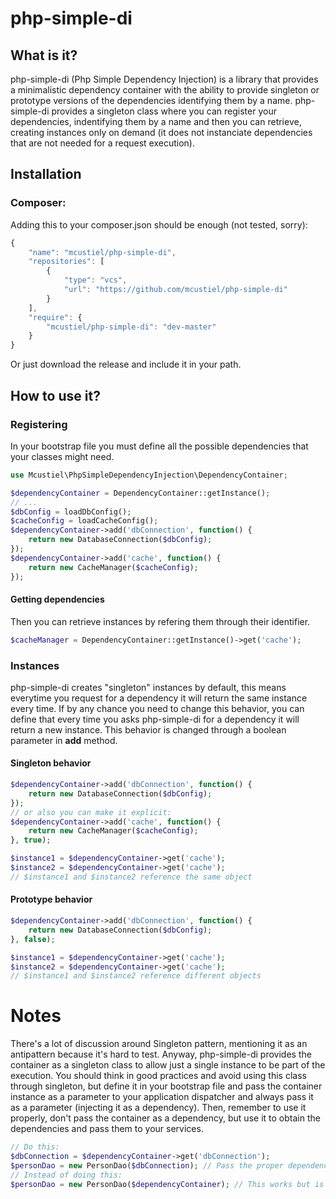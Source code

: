 php-simple-di
=============

What is it?
-----------

php-simple-di (Php Simple Dependency Injection) is a library that provides a minimalistic dependency container with the ability to provide singleton or prototype versions of the dependencies identifying them by a name.
php-simple-di provides a singleton class where you can register your dependencies, indentifying them by a name and then you can retrieve, creating instances only on demand (it does not instanciate dependencies that are not needed for a request execution).

Installation
------------

### Composer:

Adding this to your composer.json should be enough (not tested, sorry):
```javascript  
{
    "name": "mcustiel/php-simple-di",
    "repositories": [
        {
            "type": "vcs",
            "url": "https://github.com/mcustiel/php-simple-di"
        }
    ],
    "require": {
        "mcustiel/php-simple-di": "dev-master"
    }
}
```

Or just download the release and include it in your path.

How to use it?
--------------

### Registering
In your bootstrap file you must define all the possible dependencies that your classes might need.

```php
use Mcustiel\PhpSimpleDependencyInjection\DependencyContainer;

$dependencyContainer = DependencyContainer::getInstance();
// ...
$dbConfig = loadDbConfig();
$cacheConfig = loadCacheConfig();
$dependencyContainer->add('dbConnection', function() {
    return new DatabaseConnection($dbConfig);
});
$dependencyContainer->add('cache', function() {
    return new CacheManager($cacheConfig);
});
```

#### Getting dependencies 
Then you can retrieve instances by refering them through their identifier.

```php
$cacheManager = DependencyContainer::getInstance()->get('cache');
```

### Instances
php-simple-di creates "singleton" instances by default, this means everytime you request for a dependency it will return the same instance every time. If by any chance you need to change this behavior, you can define that every time you asks php-simple-di for a dependency it will return a new instance. This behavior is changed through a boolean parameter in **add** method.

#### Singleton behavior

```php
$dependencyContainer->add('dbConnection', function() {
    return new DatabaseConnection($dbConfig);
});
// or also you can make it explicit:
$dependencyContainer->add('cache', function() {
    return new CacheManager($cacheConfig);
}, true);

$instance1 = $dependencyContainer->get('cache');
$instance2 = $dependencyContainer->get('cache');
// $instance1 and $instance2 reference the same object
```

#### Prototype behavior

```php
$dependencyContainer->add('dbConnection', function() {
    return new DatabaseConnection($dbConfig);
}, false);

$instance1 = $dependencyContainer->get('cache');
$instance2 = $dependencyContainer->get('cache');
// $instance1 and $instance2 reference different objects
```

Notes
=====

There's a lot of discussion around Singleton pattern, mentioning it as an antipattern because it's hard to test. Anyway, php-simple-di provides the container as a singleton class to allow just a single instance to be part of the execution. You should think in good practices and avoid using this class through singleton, but define it in your bootstrap file and pass the container instance as a parameter to your application dispatcher and always pass it as a parameter (injecting it as a dependency). Then, remember to use it properly, don't pass the container as a dependency, but use it to obtain the dependencies and pass them to your services.

```php
// Do this:
$dbConnection = $dependencyContainer->get('dbConnection');
$personDao = new PersonDao($dbConnection); // Pass the proper dependency
// Instead of doing this:
$personDao = new PersonDao($dependencyContainer); // This works but is heretic and makes a little kitten cry.
```
